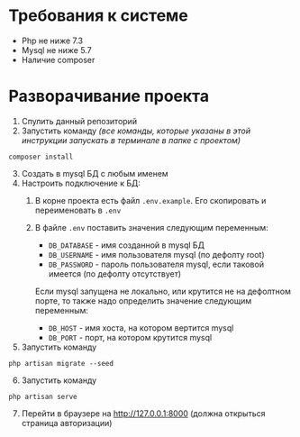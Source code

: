 # Требования к системе
- Php не ниже 7.3
- Mysql не ниже 5.7
- Наличие composer
    
# Разворачивание проекта
1. Спулить данный репозиторий
2. Запустить команду *(все команды, которые указаны в этой инструкции запускать в терминале в папке с проектом)*
```
composer install
```
3. Создать в mysql БД с любым именем
4. Настроить подключение к БД:
   1. В корне проекта есть файл `.env.example`. Его скопировать и переименовать в `.env`
   2. В файле `.env` поставить значения следующим переменным:
        - `DB_DATABASE` - имя созданной в mysql БД
        - `DB_USERNAME` - имя пользователя mysql (по дефолту root)
        - `DB_PASSWORD` - пароль пользователя mysql, если таковой имеется (по дефолту отсутствует)
        
        Если mysql запущена не локально, или крутится не на дефолтном порте, то также надо определить значение следующим переменным:
        - `DB_HOST` - имя хоста, на котором вертится mysql
        - `DB_PORT` - порт, на котором крутится mysql      
5. Запустить команду 
```
php artisan migrate --seed
```
6. Запустить команду 
```
php artisan serve
```
7. Перейти в браузере на http://127.0.0.1:8000 (должна открыться страница авторизации)
    

